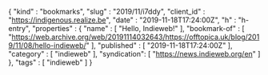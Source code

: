 {
  "kind" : "bookmarks",
  "slug" : "2019/11/i7ddy",
  "client_id" : "https://indigenous.realize.be",
  "date" : "2019-11-18T17:24:00Z",
  "h" : "h-entry",
  "properties" : {
    "name" : [ "Hello, Indieweb!" ],
    "bookmark-of" : [ "https://web.archive.org/web/20191114032643/https://offtopica.uk/blog/2019/11/08/hello-indieweb/" ],
    "published" : [ "2019-11-18T17:24:00Z" ],
    "category" : [ "indieweb" ],
    "syndication": [ "https://news.indieweb.org/en" ]
  },
  "tags" : [ "indieweb" ]
}

